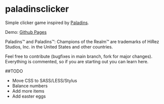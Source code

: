 # paladinsclicker
Simple clicker game inspired by [Paladins](http://store.steampowered.com/app/444090/).

Demo: [Github Pages](http://tchojnacki.github.io/paladinsclicker)

Paladins​™ and Paladins™: Champions of the Realm​​™ are trademarks of Hi­Rez Studios, Inc. in the United States and other countries.


Feel free to contribute (bugfixes in main branch, fork for major changes). Everything is commented, so if you are starting out you can learn here.

##TODO
* Move CSS to SASS/LESS/Stylus
* Balance numbers
* Add more items
* Add easter eggs
